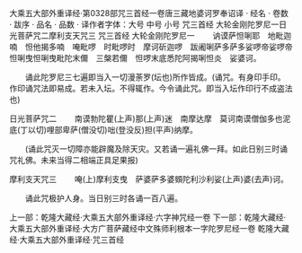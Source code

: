 大乘五大部外重译经·第0328部咒三首经一卷唐三藏地婆诃罗奉诏译
· 经名 · 卷数 · 跋序
· 品名 · 品数 · 译作者字体：大号 中号 小号
咒三首经
大轮金刚陀罗尼一日光菩萨咒二摩利支天咒三
咒三首经
大轮金刚陀罗尼一
　　讷谟萨怛唎耶　地毗迦喃　怛他揭多喃　唵毗啰　时毗啰时　摩诃斫迦啰　跋阇唎萨多萨多娑啰帝娑啰帝　怛唎曳怛唎曳毗陀末儞　三槃若儞　怛啰末底悉陀阿揭唎怛炎　娑婆诃。

　　诵此陀罗尼三七遍即当入一切漫荼罗(坛也)所作皆成。(诵咒。有身印手印。作印诵咒法即易成。若未入坛。不得辄作。今令诵此咒。即当入坛作印行不成盗法也)

日光菩萨咒二
　　南谟勃陀瞿(上声)那(上声)迷　南摩达摩　莫诃南谟僧伽多也泥底(丁以切)哩部卑萨(僧没切)咄(登没反)担(平声)纳摩。

　　(诵此咒灭一切障亦能辟魔及除天灾。又若诵一遍礼佛一拜。如此日别三时诵咒礼佛。未来当得二相端正具足果报)

摩利支天咒三
　　唵(上)摩利支曳　萨婆萨多婆頞陀利沙利娑(上声)婆(去声)诃。

　　诵此咒极护人身。当日别三时各诵一百八遍。

上一部：乾隆大藏经·大乘五大部外重译经·六字神咒经一卷
下一部：乾隆大藏经·大乘五大部外重译经·大方广菩萨藏经中文殊师利根本一字陀罗尼经一卷
乾隆大藏经·大乘五大部外重译经·咒三首经